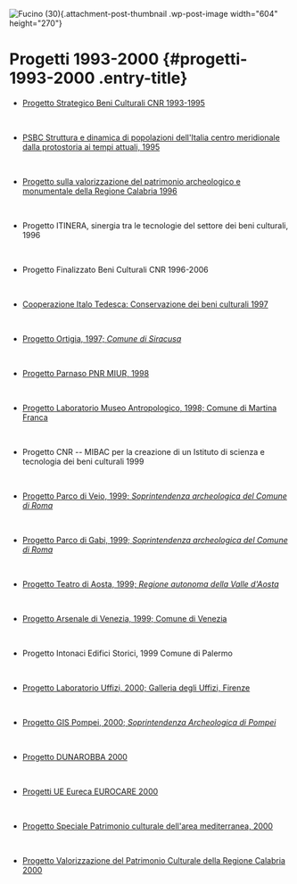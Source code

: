 ![Fucino (30)](wp-content/uploads/2018/11/Fucino-30-604x270.jpg){.attachment-post-thumbnail .wp-post-image width="604" height="270"}

Progetti 1993-2000 {#progetti-1993-2000 .entry-title}
==================

-   [Progetto Strategico Beni Culturali CNR 1993-1995](wp-content/uploads/2018/10/PSBeni-Culturali.pdf)

&nbsp;

-   [PSBC Struttura e dinamica di popolazioni dell'Italia centro meridionale dalla protostoria ai tempi attuali, 1995](wp-content/uploads/2018/11/PRO-1995-Popoli-Italia-Antica.pdf)

&nbsp;

-   [Progetto sulla valorizzazione del patrimonio archeologico e monumentale della Regione Calabria 1996](wp-content/uploads/2017/03/Valorizzazione_Culturale_Calabria_1996.pdf)

&nbsp;

-   Progetto ITINERA, sinergia tra le tecnologie del settore dei beni culturali, 1996

&nbsp;

-   Progetto Finalizzato Beni Culturali CNR 1996-2006

&nbsp;

-   [Cooperazione Italo Tedesca: Conservazione dei beni culturali 1997](wp-content/uploads/2018/10/Italia-Germania.pdf)

&nbsp;

-   [Progetto Ortigia, 1997; *Comune di Siracusa*](wp-content/uploads/2018/10/Ortigia.jpg)

&nbsp;

-   [Progetto Parnaso PNR MIUR, 1998](index0ae0.html?p=648 "progetto PNR MIUR Parnaso 1998")

&nbsp;

-   [Progetto Laboratorio Museo Antropologico, 1998; Comune di Martina Franca](wp-content/uploads/2018/10/Martina-Franca.jpg)

&nbsp;

-   Progetto CNR -- MIBAC per la creazione di un Istituto di scienza e tecnologia dei beni culturali 1999

&nbsp;

-   [Progetto Parco di Veio, 1999; *Soprintendenza archeologica del Comune di Roma*](wp-content/uploads/2018/10/Veio.pdf)

&nbsp;

-   [Progetto Parco di Gabi, 1999; *Soprintendenza archeologica del Comune di Roma*](wp-content/uploads/2018/10/Gabi.pdf)

&nbsp;

-   [Progetto Teatro di Aosta, 1999; *Regione autonoma della Valle d'Aosta*](wp-content/uploads/2018/10/Valle-Aosta.pdf)

&nbsp;

-   [Progetto Arsenale di Venezia, 1999; Comune di Venezia](index215f.html?p=1867 "Progetto Arsenale di Venezia")

&nbsp;

-   Progetto Intonaci Edifici Storici, 1999 Comune di Palermo

&nbsp;

-   [Progetto Laboratorio Uffizi, 2000; Galleria degli Uffizi, Firenze](wp-content/uploads/2018/10/Uffizi.jpg)

&nbsp;

-   [Progetto GIS Pompei, 2000; *Soprintendenza Archeologica di Pompei*](wp-content/uploads/2018/10/Pompei.jpg)

&nbsp;

-   [Progetto DUNAROBBA 2000](indexa890.html?p=1672 "Progetto DUNAROBBA 2000")

&nbsp;

-   [Progetti UE Eureca EUROCARE 2000](index5195.html?p=552 "Progetti UE Eureca EUROCARE 2000")

&nbsp;

-   [Progetto Speciale Patrimonio culturale dell'area mediterranea, 2000](wp-content/uploads/2018/10/Patrimonio-Area-Mediterranea.jpg)

&nbsp;

-   [Progetto Valorizzazione del Patrimonio Culturale della Regione Calabria 2000](wp-content/uploads/2018/10/CALABRIA-2000.docx)
